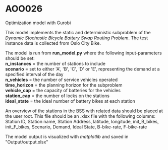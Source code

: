 # AOO026
Optimization model with Gurobi

This model implements the static and deterministic subproblem of the
*Dynamic Stochastic Bicycle Battery Swap Routing Problem*. The test instance data is collected from Oslo City Bike.

The model is run from **run_model.py** where the following input-parameters should be set: \
**n_instances** = the number of stations to include \
**scenario** = set to either 'A', 'B', 'C', 'D' or 'E', representing the demand at a specified interval of the day \
**n_vehicles** = the number of service vehicles operated \
**time_horizon** = the planning horizon for the subproblem \
**vehicle_cap** = the capacity of batteries for the vehicles \
**station_cap** = the number of locks on the stations \
**ideal_state** = the ideal number of battery bikes at each station 

An overview of the stations in the BSS with related data should be placed at the user root. This file should be an
.xlsx file with the following columns: \
Station ID,	Station name, Station Address, latitude, longitude, init_B_bikes, init_F_bikes, Scenario, Demand,
Ideal State, B-bike-rate, F-bike-rate

The model output is visualized with *matplotlib* and saved in "Output/output.xlsx"
